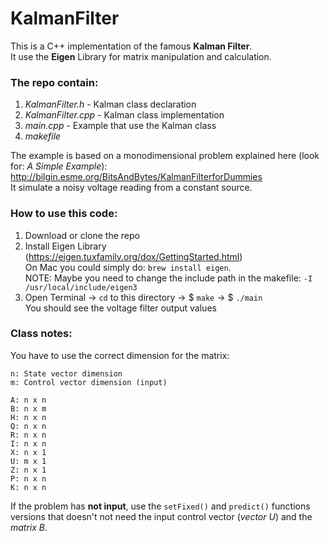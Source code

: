 # KalmanFilter

This is a C++ implementation of the famous **Kalman Filter**.  
It use the **Eigen** Library for matrix manipulation and calculation.

  
  

### The repo contain:
1. *KalmanFilter.h* - Kalman class declaration
2. *KalmanFilter.cpp* - Kalman class implementation
3. *main.cpp* - Example that use the Kalman class
4. *makefile*

The example is based on a monodimensional problem explained here (look for: *A Simple Example*):
http://bilgin.esme.org/BitsAndBytes/KalmanFilterforDummies       
It simulate a noisy voltage reading from a constant source.
 
 
   
   
### How to use this code:
1. Download or clone the repo
2. Install Eigen Library (https://eigen.tuxfamily.org/dox/GettingStarted.html)  
On Mac you could simply do: `brew install eigen`.  
NOTE: Maybe you need to change the include path in the makefile: `-I /usr/local/include/eigen3`  
3. Open Terminal -> `cd` to this directory -> $ `make` -> $ `./main`  
You should see the voltage filter output values



### Class notes:
You have to use the correct dimension for the matrix:

 	n: State vector dimension
	m: Control vector dimension (input)

	A: n x n
	B: n x m
	H: n x n
	Q: n x n
	R: n x n
	I: n x n
	X: n x 1
	U: m x 1
	Z: n x 1
	P: n x n
	K: n x n
	
If the problem has **not input**, use the `setFixed()` and `predict()` functions versions that doesn't not need the input control vector (*vector U*) and the *matrix B*.
